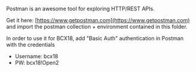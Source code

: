 Postman is an awesome tool for exploring HTTP/REST APIs.

Get it here: [https://www.getpostman.com](https://www.getpostman.com) and import the postman collection + environment
contained in this folder.

In order to use it for BCX18, add "Basic Auth" authentication in Postman with the credentials
* Username: bcx18
* PW: bcx18!Open2
